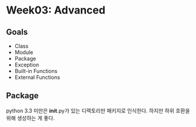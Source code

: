 # Week03: Advanced

## Goals

 - Class
 - Module
 - Package
 - Exception
 - Built-in Functions
 - External Functions

## Package

python 3.3 미만은 __init__.py가 있는 디렉토리만 패키지로 인식한다.
하지만 하위 호환을 위해 생성하는 게 좋다.